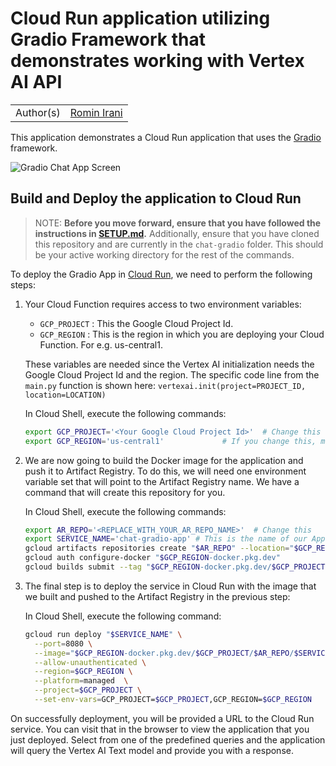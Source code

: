# Cloud Run application utilizing Gradio Framework that demonstrates working with Vertex AI API

|           |                                              |
| --------- | -------------------------------------------- |
| Author(s) | [Romin Irani](https://github.com/rominirani) |

This application demonstrates a Cloud Run application that uses the [Gradio](https://www.gradio.app/) framework.

![Gradio Chat App Screen](https://storage.googleapis.com/github-repo/assets/gradio-app-screen.png "Gradio Chat App")

## Build and Deploy the application to Cloud Run

> NOTE: **Before you move forward, ensure that you have followed the instructions in [SETUP.md](../SETUP.md).**
> Additionally, ensure that you have cloned this repository and are currently in the `chat-gradio` folder. This should be your active working directory for the rest of the commands.

To deploy the Gradio App in [Cloud Run](https://cloud.google.com/run/docs/quickstarts/deploy-container), we need to perform the following steps:

1. Your Cloud Function requires access to two environment variables:

   - `GCP_PROJECT` : This the Google Cloud Project Id.
   - `GCP_REGION` : This is the region in which you are deploying your Cloud Function. For e.g. us-central1.

   These variables are needed since the Vertex AI initialization needs the Google Cloud Project Id and the region. The specific code line from the `main.py`
   function is shown here:
   `vertexai.init(project=PROJECT_ID, location=LOCATION)`

   In Cloud Shell, execute the following commands:

   ```bash
   export GCP_PROJECT='<Your Google Cloud Project Id>'  # Change this
   export GCP_REGION='us-central1'             # If you change this, make sure region is supported by Model Garden. When in doubt, keep this.
   ```

2. We are now going to build the Docker image for the application and push it to Artifact Registry. To do this, we will need one environment variable set that will point to the Artifact Registry name. We have a command that will create this repository for you.

   In Cloud Shell, execute the following commands:

   ```bash
   export AR_REPO='<REPLACE_WITH_YOUR_AR_REPO_NAME>'  # Change this
   export SERVICE_NAME='chat-gradio-app' # This is the name of our Application and Cloud Run service. Change it if you'd like.
   gcloud artifacts repositories create "$AR_REPO" --location="$GCP_REGION" --repository-format=Docker
   gcloud auth configure-docker "$GCP_REGION-docker.pkg.dev"
   gcloud builds submit --tag "$GCP_REGION-docker.pkg.dev/$GCP_PROJECT/$AR_REPO/$SERVICE_NAME"
   ```

3. The final step is to deploy the service in Cloud Run with the image that we built and pushed to the Artifact Registry in the previous step:

   In Cloud Shell, execute the following command:

   ```bash
   gcloud run deploy "$SERVICE_NAME" \
     --port=8080 \
     --image="$GCP_REGION-docker.pkg.dev/$GCP_PROJECT/$AR_REPO/$SERVICE_NAME" \
     --allow-unauthenticated \
     --region=$GCP_REGION \
     --platform=managed  \
     --project=$GCP_PROJECT \
     --set-env-vars=GCP_PROJECT=$GCP_PROJECT,GCP_REGION=$GCP_REGION
   ```

On successfully deployment, you will be provided a URL to the Cloud Run service. You can visit that in the browser to view the application that you just deployed. Select from one of the predefined queries and the application will query the Vertex AI Text model and provide you with a response.
